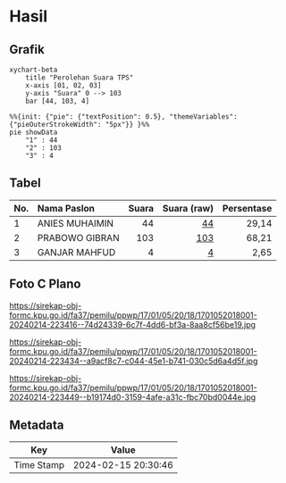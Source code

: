 # Hasil

## Grafik

```mermaid
xychart-beta
    title "Perolehan Suara TPS"
    x-axis [01, 02, 03]
    y-axis "Suara" 0 --> 103
    bar [44, 103, 4]
```

```mermaid
%%{init: {"pie": {"textPosition": 0.5}, "themeVariables": {"pieOuterStrokeWidth": "5px"}} }%%
pie showData
    "1" : 44
    "2" : 103
    "3" : 4
```

## Tabel

| No. | Nama Paslon    | Suara | Suara (raw) | Persentase |
|:--- |:-------------- | -----:| -----------:| ----------:|
| 1   | ANIES MUHAIMIN | 44    | [44][p-1]   | 29,14      |
| 2   | PRABOWO GIBRAN | 103   | [103][p-2]  | 68,21      |
| 3   | GANJAR MAHFUD  | 4     | [4][p-3]    | 2,65       |


[p-1]: https://github.com/gigit-pemilu/pemilu-2024-17-bengkulu/blob/main/pilpres/hitung-suara/sub/17-bengkulu/sub/01-bengkulu-selatan/sub/05-kota-manna/sub/2018-padang-berangin/sub/001-tps/sub/paslon-1.txt
[p-2]: https://github.com/gigit-pemilu/pemilu-2024-17-bengkulu/blob/main/pilpres/hitung-suara/sub/17-bengkulu/sub/01-bengkulu-selatan/sub/05-kota-manna/sub/2018-padang-berangin/sub/001-tps/sub/paslon-2.txt
[p-3]: https://github.com/gigit-pemilu/pemilu-2024-17-bengkulu/blob/main/pilpres/hitung-suara/sub/17-bengkulu/sub/01-bengkulu-selatan/sub/05-kota-manna/sub/2018-padang-berangin/sub/001-tps/sub/paslon-3.txt

## Foto C Plano

https://sirekap-obj-formc.kpu.go.id/fa37/pemilu/ppwp/17/01/05/20/18/1701052018001-20240214-223416--74d24339-6c7f-4dd6-bf3a-8aa8cf56be19.jpg

https://sirekap-obj-formc.kpu.go.id/fa37/pemilu/ppwp/17/01/05/20/18/1701052018001-20240214-223434--a9acf8c7-c044-45e1-b741-030c5d6a4d5f.jpg

https://sirekap-obj-formc.kpu.go.id/fa37/pemilu/ppwp/17/01/05/20/18/1701052018001-20240214-223449--b19174d0-3159-4afe-a31c-fbc70bd0044e.jpg


## Metadata

| Key        | Value               |
| ---------- | ------------------- |
| Time Stamp | 2024-02-15 20:30:46 |



